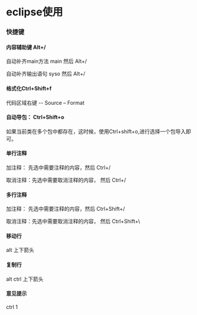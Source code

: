 # eclipse使用

### 快捷键

#### 内容辅助键 Alt+/

自动补齐main方法 main 然后 Alt+/

自动补齐输出语句 syso 然后 Alt+/

#### 格式化Ctrl+Shift+f

代码区域右键 -- Source – Format

#### 自动导包： Ctrl+Shift+o

如果当前类在多个包中都存在，这时候，使用Ctrl+shift+o,进行选择一个包导入即可。

#### 单行注释

加注释： 先选中需要注释的内容，然后 Ctrl+/

取消注释：先选中需要取消注释的内容， 然后 Ctrl+/

#### 多行注释

加注释： 先选中需要注释的内容，然后 Ctrl+Shift+/

取消注释：先选中需要取消注释的内容， 然后 Ctrl+Shift+\

#### 移动行

alt 上下箭头

#### 复制行

alt ctrl 上下箭头

#### 意见提示

ctrl 1